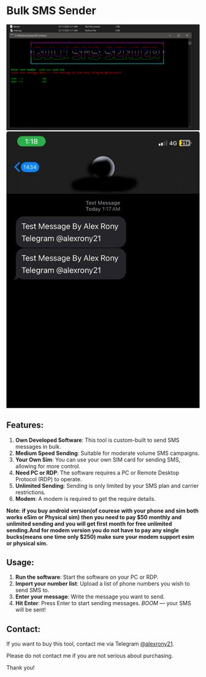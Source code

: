 # Bulk SMS Sender

![sms sender](https://raw.githubusercontent.com/alexrony21/Bulk-sms-Sender/refs/heads/main/Bulk_Sms_Sender.png)
![sms sender](https://raw.githubusercontent.com/alexrony21/Bulk-sms-Sender/refs/heads/main/Received_Proof.jpg)

## Features:
1. **Own Developed Software**: This tool is custom-built to send SMS messages in bulk.
2. **Medium Speed Sending**: Suitable for moderate volume SMS campaigns.
3. **Your Own Sim**: You can use your own SIM card for sending SMS, allowing for more control.
4. **Need PC or RDP**: The software requires a PC or Remote Desktop Protocol (RDP) to operate.
5. **Unlimited Sending**: Sending is only limited by your SMS plan and carrier restrictions.
6. **Modem**: A modem is required to get the require details.

**Note: if you buy android version(of courese with your phone and sim both works eSim or Physical sim) then you need to pay $50 monthly and unlimited sending and you will get first month for free unlimited sending.And for modem version you do not have to pay any single bucks(means one time only $250) make sure your modem support esim or physical sim.**

## Usage:
1. **Run the software**: Start the software on your PC or RDP.
2. **Import your number list**: Upload a list of phone numbers you wish to send SMS to.
3. **Enter your message**: Write the message you want to send.
4. **Hit Enter**: Press Enter to start sending messages. *BOOM* — your SMS will be sent!

## Contact:
If you want to buy this tool, contact me via Telegram [@alexrony21](https://t.me/alexrony21).

Please do not contact me if you are not serious about purchasing.

Thank you!
